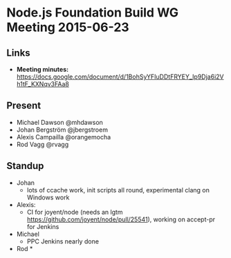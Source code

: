 # Node.js Foundation Build WG Meeting 2015-06-23

## Links

* **Meeting minutes:** https://docs.google.com/document/d/1BohSyYFIuDDtFRYEY_Ip9Dja6i2Vh1tF_KXNqv3FAa8

## Present


* Michael Dawson @mhdawson
* Johan Bergström @jbergstroem
* Alexis Campailla @orangemocha
* Rod Vagg @rvagg

## Standup

* Johan
  * lots of ccache work, init scripts all round, experimental clang on Windows
    work
* Alexis:
  * CI for joyent/node (needs an lgtm
    https://github.com/joyent/node/pull/25541), working on accept-pr for Jenkins
* Michael
  * PPC Jenkins nearly done
* Rod
  *
